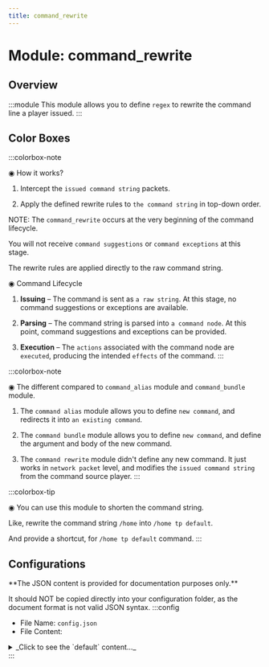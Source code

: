```yaml
---
title: command_rewrite
---
```



# Module: command_rewrite

## Overview
:::module
This module allows you to define `regex` to rewrite the command line a player issued.
:::
## Color Boxes

:::colorbox-note

◉ How it works?

1. Intercept the `issued command string` packets.

2. Apply the defined rewrite rules to `the command string` in top-down order.



NOTE: The `command_rewrite` occurs at the very beginning of the command lifecycle.

You will not receive `command suggestions` or `command exceptions` at this stage.

The rewrite rules are applied directly to the raw command string.



◉ Command Lifecycle

1. **Issuing** – The command is sent as `a raw string`. At this stage, no command suggestions or exceptions are available.

2. **Parsing** – The command string is parsed into `a command node`. At this point, command suggestions and exceptions can be provided.

3. **Execution** – The `actions` associated with the command node are `executed`, producing the intended `effects` of the command.
:::

:::colorbox-note

◉ The different compared to `command_alias` module and `command_bundle` module.

1. The `command alias` module allows you to define `new command`, and redirects it into `an existing command`.

2. The `command bundle` module allows you to define `new command`, and define the argument and body of the new command.

3. The `command rewrite` module didn't define any new command. It just works in `network packet` level, and modifies the `issued command string` from the command source player.
:::

:::colorbox-tip

◉ You can use this module to shorten the command string.

Like, rewrite the command string `/home` into `/home tp default`.

And provide a shortcut, for `/home tp default` command.
:::

## Configurations
<Admonition type="warning" icon="" title="">
**The JSON content is provided for documentation purposes only.**

It should NOT be copied directly into your configuration folder, as the document format is not valid JSON syntax.
</Admonition>
:::config
- File Name: `config.json`
- File Content: 
<details>

<summary>_Click to see the `default` content..._</summary>

```json showLineNumbers title="config/fuji/modules/command_rewrite/config.json"
{
  /* Defined `rewrite` entries. */
  "rules": [
    {
      "regex": "home",
      "replacement": "home tp default"
    }
  ]
}
```
</details>
:::
